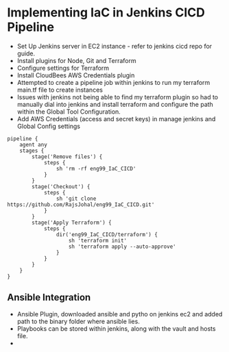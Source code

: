 # Implementing IaC in Jenkins CICD Pipeline
- Set Up Jenkins server in EC2 instance - refer to jenkins cicd repo for guide. 
- Install plugins for Node, Git and Terraform
- Configure settings for Terraform
- Install CloudBees AWS Credentials plugin
- Attempted to create a pipeline job within jenkins to run my terraform main.tf file to create instances
- Issues with jenkins not being able to find my terraform plugin so had to manually dial into jenkins and install terraform and configure the path within the Global Tool Configuration. 
- Add AWS Credentials (access and secret keys) in manage jenkins and Global Config settings

```
pipeline {
    agent any
    stages {
        stage('Remove files') {
            steps {
                sh 'rm -rf eng99_IaC_CICD'
            }
        }
        stage('Checkout') {
            steps {
                sh 'git clone https://github.com/RajsJohal/eng99_IaC_CICD.git'
            }
        }
        stage('Apply Terraform') {
            steps {
                dir('eng99_IaC_CICD/terraform') {
                    sh 'terraform init'
                    sh 'terraform apply --auto-approve'
                }
            }
        }
    }
}
```

## Ansible Integration
- Ansible Plugin, downloaded ansible and pytho on jenkins ec2 and added path to the binary folder where ansible lies. 
- Playbooks can be stored within jenkins, along with the vault and hosts file. 
- 